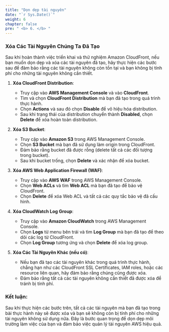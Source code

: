 ```yaml
---
title: "Dọn dẹp tài nguyên"
date: "`r Sys.Date()`"
weight: 6
chapter: false
pre: " <b> 6. </b> "
---
```


### Xóa Các Tài Nguyên Chúng Ta Đã Tạo

Sau khi hoàn thành việc triển khai và thử nghiệm Amazon CloudFront, nếu bạn muốn dọn dẹp và xóa các tài nguyên đã tạo, hãy thực hiện các bước sau để đảm bảo rằng các tài nguyên không còn tồn tại và bạn không bị tính phí cho những tài nguyên không cần thiết.

1. **Xóa CloudFront Distribution**:
   - Truy cập vào **AWS Management Console** và vào **CloudFront**.
   - Tìm và chọn **CloudFront Distribution** mà bạn đã tạo trong quá trình thực hành.
   - Chọn **Actions** và sau đó chọn **Disable** để vô hiệu hóa distribution.
   - Sau khi trạng thái của distribution chuyển thành **Disabled**, chọn **Delete** để xóa hoàn toàn distribution.

2. **Xóa S3 Bucket**:
   - Truy cập vào **Amazon S3** trong AWS Management Console.
   - Chọn **S3 Bucket** mà bạn đã sử dụng làm origin trong CloudFront.
   - Đảm bảo rằng bucket đã được rỗng (delete tất cả các đối tượng trong bucket).
   - Sau khi bucket trống, chọn **Delete** và xác nhận để xóa bucket.

3. **Xóa AWS Web Application Firewall (WAF)**:
   - Truy cập vào **AWS WAF** trong AWS Management Console.
   - Chọn **Web ACLs** và tìm **Web ACL** mà bạn đã tạo để bảo vệ CloudFront.
   - Chọn **Delete** để xóa Web ACL và tất cả các quy tắc bảo vệ đã cấu hình.

4. **Xóa CloudWatch Log Group**:
   - Truy cập vào **Amazon CloudWatch** trong AWS Management Console.
   - Chọn **Logs** từ menu bên trái và tìm **Log Group** mà bạn đã tạo để theo dõi các log từ CloudFront.
   - Chọn **Log Group** tương ứng và chọn **Delete** để xóa log group.

5. **Xóa Các Tài Nguyên Khác (nếu có)**:
   - Nếu bạn đã tạo các tài nguyên khác trong quá trình thực hành, chẳng hạn như các CloudFront SSL Certificates, IAM roles, hoặc các resource liên quan, hãy đảm bảo rằng chúng cũng được xóa.
   - Đảm bảo rằng tất cả các tài nguyên không cần thiết đã được xóa để tránh bị tính phí.

### Kết luận:
Sau khi thực hiện các bước trên, tất cả các tài nguyên mà bạn đã tạo trong bài thực hành này sẽ được xóa và bạn sẽ không còn bị tính phí cho những tài nguyên không sử dụng nữa. Đây là bước quan trọng để dọn dẹp môi trường làm việc của bạn và đảm bảo việc quản lý tài nguyên AWS hiệu quả.
